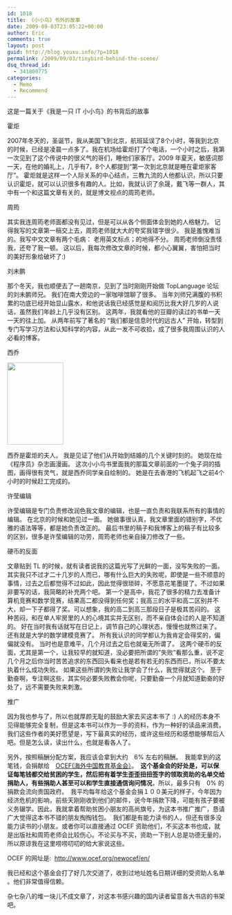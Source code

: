 ```yaml
---
id: 1018
title: 《小小鸟》书外的故事
date: 2009-09-03T23:05:22+00:00
author: Eric
comments: true
layout: post
guid: http://blog.youxu.info/?p=1018
permalink: /2009/09/03/tinybird-behind-the-scene/
dsq_thread_id:
  - 341800775
categories:
  - Memo
  - Recommend
---
```

这是一篇关于《我是一只 IT 小小鸟》的书背后的故事

霍炬

2007年冬天的，圣诞节，我从美国飞到北京，航班延误了8个小时，等我到北京的时候，已经是凌晨一点多了。我在机场给霍炬打了个电话，一个小时之后，我第一次见到了这个传说中的很义气的哥们，睡他们家客厅。2009 年夏天，敏感词那一天，在他的婚礼上，几乎有7，8个人都提到“第一次到北京就是睡在霍炬家客厅”。 霍炬就是这样一个人际关系的中心结点，三教九流的人他都认识，所以只要认识霍炬，就可以认识很多有趣的人。比如，我就认识了余晟，戴飞等一群人，其中有一个和这篇文章有关的，就是博文视点的周筠老师。

周筠

其实我连周筠老师面都没有见过，但是可以从各个侧面体会到她的人格魅力。 记得我写的文章第一稿交上去，周筠老师就大大的夸奖我错字很少。 我是羞愧难当的。我写中文文章有两个毛病： 老用英文标点；的地得不分。 周筠老师倒没责怪我，还夸了我一顿。 这以后，我每次修改文章的时候，都小心翼翼，害怕把当时的美好形象给破坏了:)

刘未鹏

那个冬天，我也顺便去了一趟南京，见到了当时刚刚开始做 TopLanguage 论坛的刘未鹏师兄。 我们在南大旁边的一家咖啡馆聊了很多。 当年刘师兄满腹的书积累的功底已经开始显山露水，和他说话我已经感觉是和阅历比我大好几岁的人说话，虽然我们年龄上几乎没有区别。 这两年，我就看他的豆瓣的读过的书单一天一天的往上加。 从两年前写了著名的 “我们都是信息时代的远古人” 开始，转型到专门写学习方法和认知科学的内容，从此一发不可收拾，成了很多我周围认识的人必看的博客。

西乔
  
[<img class="alignright size-medium wp-image-1019" title="rabbit_hole" src="http://blog.youxu.info/wp-content/uploads/2009/09/rabbit_hole-204x300.jpg" alt="" width="130" height="190" />](http://blog.youxu.info/wp-content/uploads/2009/09/rabbit_hole.jpg)
  
西乔是霍炬的夫人。 我是见证了他们从开始到结婚的几个关键时刻的。 她现在给《程序员》杂志画漫画。 这次小小鸟书里面我的那篇文章前面的一个兔子洞的插图，画得很有灵气，就是西乔同学亲自绘制的。 她是在去香港的飞机起飞之前4个小时的时候赶工完成的。

许莹编辑

许莹编辑是专门负责修改润色我文章的编辑，也是一直负责和我联系所有的事情的编辑。 在北京的时候和她见过一面。 她做事很认真，我文章里面的错别字，不优雅的语法等等，都是她负责改正的。 最后书里的稿子和我博客上的稿子有比较多的区别，很多是许莹编辑的功劳，周筠老师也亲自操刀修改了一些。

硬币的反面

文章贴到 TL 的时候，就有读者说我的这篇光写了光鲜的一面，没写失败的一面。 其实我只不过才二十几岁的人而已，哪有什么巨大的失败呢，即使是一些不顺意的事情，过去之后都觉得不过如此，因此觉得很琐碎，不愿意花笔墨提了。不过如果非要写的话，我简略的补充两个吧。 第一个是高中，我花了很多的精力去准备计算机竞赛和数学竞赛，结果高二都没得到任何奖；我高三的水平和高二区别并不大，却一下子都得了奖。可以想象，我的高二到高三那段日子是极其苦闷的。 这种苦闷，和在单人牢房里的人的心境其实并无区别，而不亲自体会过的人是不知道的。 好在当时我有话就写在日记上，调节自己的心理状态，慢慢也就熬过来了。还有就是大学的数学建模竞赛了。 所有我认识的同学都认为我肯定会得奖的，偏偏就没有。 当时也是意难平，几个月过去之后也就毫无所谓了。 这两个硬币的反面，尤其是第一个，让我较早的就知道，没必要把所谓的&#8221;失败&#8221;看那么重，说不定几个月之后你当时苦苦追求的东西回头看来也是若有若无的东西而已，所以不要太执着什么成功失败。 如果这些所谓的失败让我学会了什么，我觉得就这个。 至于勤奋啊，专注啊这些，其实何必要失败教会你呢，只要勤奋一个月就知道勤奋的好处了，远不需要失败来刺激。

推广

因为我也参与了，所以也就厚颜无耻的鼓励大家去买这本书了 :) 人的经历本身不见得能够完全复制，但是这本书可以作为一手的资料，作为一种好的读品来消费。 我们这些作者的美好愿望是，写下最真实的经历，或许这些经历和感想能够帮后人吧。但是怎么读，读出什么，也就是看各人了。

另外，按照稿酬分配方案，我应该会拿到大约　6% 左右的稿酬。　我能拿到的这笔钱，会捐献给　[OCEF(海外中国教育基金会）](http://www.ocef.org/newocef/en/)。　**这个基金会的好处是，可以保证每笔钱都交给贫困的学生，然后把有着学生歪歪扭扭签字的领取资助的名单交给捐助人，有些捐助人甚至可以和学生直接通信询问情况**，所以，最多只有　0% 的捐款会流向贵国政府。　我平均每年给这个基金会捐１００美元的样子，今年因为经济危机的影响，前些天刚刚收到他们的邮件，说今年捐款下降，可能有孩子要被义务辍学。因此，我就拿着帮助贫困小朋友的高尚旗号，为这本书推广推广，恳请广大觉得这本书不错的朋友掏掏钱包。　我们都是有能力读书的人，但还有很多没能力读书的小朋友。或者你可以直接通过 OCEF 资助他们，不买这本书也成，就是出版社和周筠老师会比较伤心。不论买与不买，资助一下别人总是功德无量的，所以原谅我在这里唠唠叨叨的给大家说这些。

OCEF 的网址是:  <http://www.ocef.org/newocef/en/>

我已经和这个基金会打了好几次交道了，收到过地址姓名日期详细的受资助人名单 。他们非常值得信赖。

杂七杂八的堆一块儿不成文章了，对这本书感兴趣的国内读者留意各大书店的书架吧。